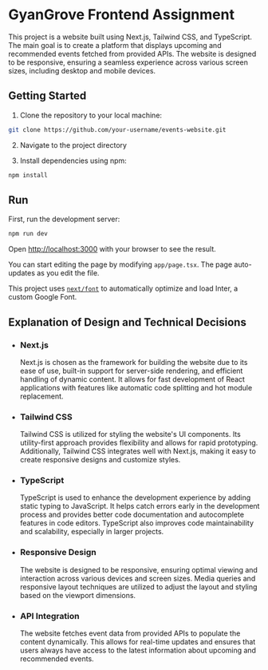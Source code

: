 # GyanGrove Frontend Assignment

This project is a website built using Next.js, Tailwind CSS, and TypeScript. The main goal is to create a platform that displays upcoming and recommended events fetched from provided APIs. The website is designed to be responsive, ensuring a seamless experience across various screen sizes, including desktop and mobile devices.

## Getting Started

1. Clone the repository to your local machine:

```bash
git clone https://github.com/your-username/events-website.git
```

2. Navigate to the project directory

3. Install dependencies using npm:

```bash
npm install
```

## Run

First, run the development server:

```bash
npm run dev
```

Open [http://localhost:3000](http://localhost:3000) with your browser to see the result.

You can start editing the page by modifying `app/page.tsx`. The page auto-updates as you edit the file.

This project uses [`next/font`](https://nextjs.org/docs/basic-features/font-optimization) to automatically optimize and load Inter, a custom Google Font.

## Explanation of Design and Technical Decisions

- ### Next.js

  Next.js is chosen as the framework for building the website due to its ease of use, built-in support for server-side rendering, and efficient handling of dynamic content. It allows for fast development of React applications with features like automatic code splitting and hot module replacement.

- ### Tailwind CSS

  Tailwind CSS is utilized for styling the website's UI components. Its utility-first approach provides flexibility and allows for rapid prototyping. Additionally, Tailwind CSS integrates well with Next.js, making it easy to create responsive designs and customize styles.

- ### TypeScript

  TypeScript is used to enhance the development experience by adding static typing to JavaScript. It helps catch errors early in the development process and provides better code documentation and autocomplete features in code editors. TypeScript also improves code maintainability and scalability, especially in larger projects.

- ### Responsive Design

  The website is designed to be responsive, ensuring optimal viewing and interaction across various devices and screen sizes. Media queries and responsive layout techniques are utilized to adjust the layout and styling based on the viewport dimensions.

- ### API Integration
  The website fetches event data from provided APIs to populate the content dynamically. This allows for real-time updates and ensures that users always have access to the latest information about upcoming and recommended events.
